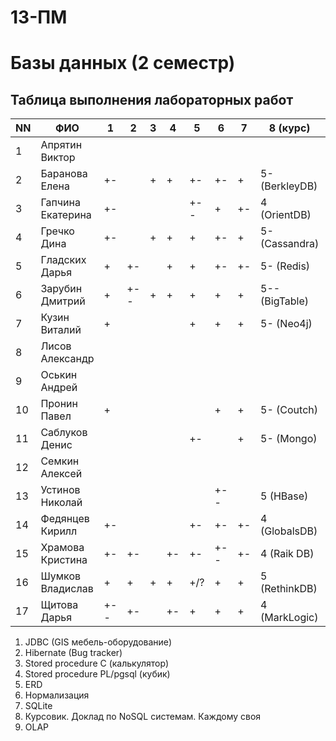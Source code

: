 # 13-ПМ
# Базы данных (2 семестр)

## Таблица выполнения лабораторных работ

| NN  | ФИО               | 1   | 2   | 3   | 4   | 5   | 6   | 7   | 8 (курс)       | 9   | Зачет | Пересдача-1  |
| --- | ----------------- | --- | --- | --- | --- | --- | --- | --- | -------------- | --- | ----- | ------------ |
| 1   | Апрятин Виктор    |     |     |     |     |     |     |     |                |     | n     | нет          |
| 2   | Баранова Елена    | +-  |     | +   | +   | +-  | +-  | +   | 5- (BerkleyDB) | +   | +     |              |
| 3   | Гапчина Екатерина | +-  |     |     |     | +-- | +   | +-  | 4 (OrientDB)   |     | n     | есть         |
| 4   | Гречко Дина       | +-  |     | +   | +   | +   | +-  | +   | 5- (Cassandra) | +   | +     |              |
| 5   | Гладских Дарья    | +   | +-  |     | +   | +   | +-  | +-  | 5- (Redis)     | +-  | +     |              |
| 6   | Зарубин Дмитрий   | +   | +-- | +   | +   | +   | +   | +   | 5-- (BigTable) |     | +     |              |
| 7   | Кузин Виталий     | +   |     |     |     | +   | +   | +   | 5- (Neo4j)     |     | +(AK) |              |
| 8   | Лисов Александр   |     |     |     |     |     |     |     |                |     | n     | нет          |
| 9   | Оськин Андрей     |     |     |     |     |     |     |     |                |     | n     | нет          |
| 10  | Пронин Павел      | +   |     |     |     |     | +   | +   | 5- (Coutch)    |     | +(AK) |              |
| 11  | Саблуков Денис    |     |     |     |     | +-  |     | +   | 5- (Mongo)     |     | +(AK) |              |
| 12  | Семкин Алексей    |     |     |     |     |     |     |     |                |     | n     | нет          |
| 13  | Устинов Николай   |     |     |     |     |     | +-- |     | 5 (HBase)      |     | n     | есть         |
| 14  | Федянцев Кирилл   | +-  |     |     |     | +-  | +-  | +-  | 4 (GlobalsDB)  |     | n     | есть         |
| 15  | Храмова Кристина  | +-  | +-  |     | +-  | +-  | +-- | +-  | 4 (Raik DB)    |     | n     | есть         |
| 16  | Шумков Владислав  | +   | +   | +   | +   | +/? | +   | +   | 5 (RethinkDB)  |     | n +   | есть         |
| 17  | Щитова Дарья      | +-- | +-  |     | +-  | +   | +   | +   | 4 (MarkLogic)  |     | n     | есть         |

1. JDBC (GIS мебель-оборудование)
2. Hibernate (Bug tracker)
3. Stored procedure C (калькулятор)
4. Stored procedure PL/pgsql (кубик)
5. ERD
6. Нормализация
7. SQLite
8. Курсовик. Доклад по NoSQL системам. Каждому своя
9. OLAP
